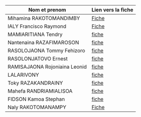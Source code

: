 | Nom et prenom                   | Lien vers la fiche         |
| ------------------------------- | -------------------------- |
| Mihamina RAKOTOMANDIMBY         | [Fiche](./Mihamina.md)     |
| IALY Francisco Raymond          | [Fiche](./IALY.md)         |
| MAMIARITIANA Tendry             | [fiche](./Tendry.md)       |
| Nantenaina RAZAFIMAROSON        | [fiche](./Nantenaina.md)   |
| RASOLOJAONA Tommy Fehizoro      | [fiche](./Tommy.md)        |
| RASOLONJATOVO Ernest            | [fiche](./Njato.md)        |
| RAMISAJAONA Rojoniaina Leonid   | [fiche](./Rojo.md)         |
| LALARIVONY                      | [fiche](./LALARIVONY.md)   |
| Toky RAZAKANDRAINY              | [fiche](./Toky.md)         |
| Mahefa RANDRIAMIALISOA          | [fiche](./Mahefa.md)       |
| FIDSON Kamoa Stephan            | [fiche](./Stephan.md)      |
| Naly RAKOTOMANAMPY		  | [Fiche](./Naly.md)         |  